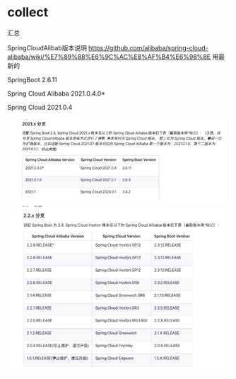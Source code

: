 # collect
汇总


SpringCloudAlibab版本说明
https://github.com/alibaba/spring-cloud-alibaba/wiki/%E7%89%88%E6%9C%AC%E8%AF%B4%E6%98%8E
用最新的


SpringBoot   2.6.11

Spring Cloud Alibaba   2021.0.4.0*

Spring Cloud     2021.0.4


![img_1.png](img_1.png)
![img.png](img.png)
